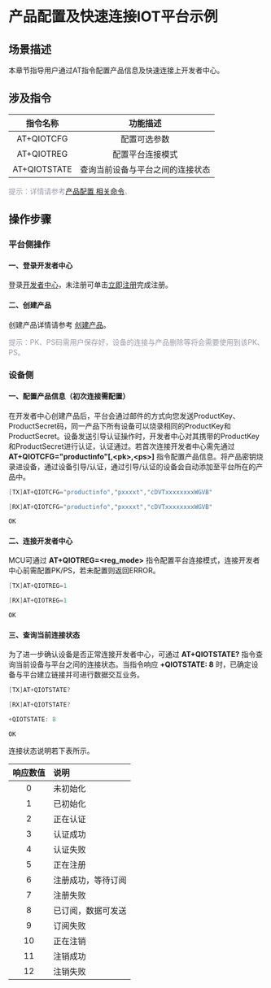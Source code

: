 # 产品配置及快速连接IOT平台示例
## **场景描述**
本章节指导用户通过AT指令配置产品信息及快速连接上开发者中心。

## **涉及指令**

|   指令名称   |             功能描述             |
| :----------: | :------------------------------: |
|  AT+QIOTCFG  |           配置可选参数           |
|  AT+QIOTREG  |         配置平台连接模式         |
| AT+QIOTSTATE | 查询当前设备与平台之间的连接状态 |

<span style='color:#999AAA'>提示：详情请参考[产品配置 相关命令](/deviceDevelop/DeviceAccessPlan/nb/AT/API/nb-at-03)。</span>



## **操作步骤**
### **平台侧操作**
#### **一、登录开发者中心**
登录<a href="https://iot.quectelcn.com" target="_blank">开发者中心</a>，未注册可单击<a href="https://iot.quectelcn.com/registerType" target="_blank">立即注册</a>完成注册。

#### **二、创建产品**

<!-- <a data-fancybox title="img" href="/zh/deviceDevelop/cellular/QuecOpen/resource/Connect_cloud/Example-02.png">![img](/zh/deviceDevelop/cellular/QuecOpen/resource/Connect_cloud/Example-02.png)</a> -->

创建产品详情请参考 [创建产品](/deviceDevelop/DeviceAccessPlan/speediness-01)。

<span style="color:#999AAA">提示：PK、PS码需用户保存好，设备的连接与产品删除等将会需要使用到该PK、PS。</span>

### **设备侧**

#### **一、配置产品信息（初次连接需配置）**

在开发者中心创建产品后，平台会通过邮件的方式向您发送ProductKey、ProductSecret码，同一产品下所有设备可以烧录相同的ProductKey和ProductSecret。设备发送引导认证操作时，开发者中心对其携带的ProductKey和ProductSecret进行认证，认证通过。若首次连接开发者中心需先通过 __AT+QIOTCFG="productinfo"[,\<pk\>,\<ps\>]__ 指令配置产品信息。将产品密钥烧录进设备，通过设备引导/认证，通过引导/认证的设备会自动添加至平台所在的产品中。 

 ```c
[TX]AT+QIOTCFG="productinfo","pxxxxt","cDVTxxxxxxxxWGVB"

[RX]AT+QIOTCFG="productinfo","pxxxxt","cDVTxxxxxxxxWGVB"

OK
```

#### **二、连接开发者中心**


MCU可通过 __AT+QIOTREG=\<reg_mode\>__ 指令配置平台连接模式，连接开发者中心前需配置PK/PS，若未配置则返回ERROR。

   ```c
[TX]AT+QIOTREG=1

[RX]AT+QIOTREG=1

OK
```

#### **三、查询当前连接状态**
为了进一步确认设备是否正常连接开发者中心，可通过 __AT+QIOTSTATE?__ 指令查询当前设备与平台之间的连接状态。当指令响应 __+QIOTSTATE: 8__ 时，已确定设备与平台建立链接并可进行数据交互业务。
```c
[TX]AT+QIOTSTATE?

[RX]AT+QIOTSTATE?

+QIOTSTATE: 8

OK
```
连接状态说明若下表所示。

| 响应数值 | 说明               |
| :------: | :----------------- |
|    0     | 未初始化           |
|    1     | 已初始化           |
|    2     | 正在认证           |
|    3     | 认证成功           |
|    4     | 认证失败           |
|    5     | 正在注册           |
|    6     | 注册成功，等待订阅 |
|    7     | 注册失败           |
|    8     | 已订阅，数据可发送 |
|    9     | 订阅失败           |
|    10    | 正在注销           |
|    11    | 注销成功           |
|    12    | 注销失败           |

